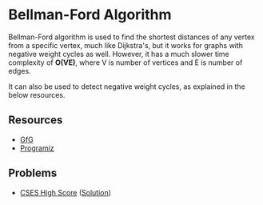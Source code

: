 # Bellman-Ford Algorithm

Bellman-Ford algorithm is used to find the shortest distances of any vertex from a specific vertex, much like Dijkstra's, but it works for graphs with negative
weight cycles as well. However, it has a much slower time complexity of **O(VE)**, where V is number of vertices and E is number of edges.

It can also be used to detect negative weight cycles, as explained in the below resources.

## Resources

 - [GfG](https://www.geeksforgeeks.org/bellman-ford-algorithm-dp-23/)
 - [Programiz](https://www.programiz.com/dsa/bellman-ford-algorithm)

## Problems

 - [CSES High Score](https://cses.fi/problemset/task/1673) ([Solution](https://cses.fi/problemset/result/4230247/))
